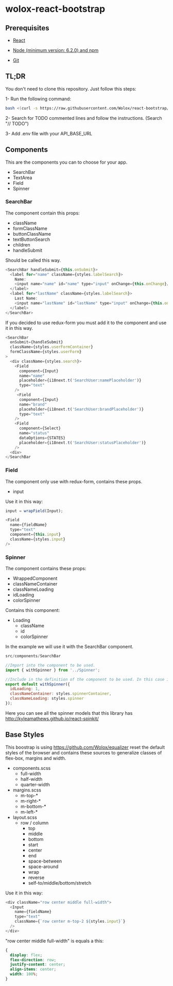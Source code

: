 wolox-react-bootstrap
==================

## Prerequisites

- [React](https://facebook.github.io/react/docs/getting-started.html)

- [Node (minimum version: 6.2.0) and npm](https://github.com/creationix/nvm#install-script)

- [Git](https://git-scm.com/book/en/v2/Getting-Started-Installing-Git)


## TL;DR

You don't need to clone this repository. Just follow this steps:

1- Run the following command:

```bash
bash <(curl -s https://raw.githubusercontent.com/Wolox/react-bootstrap/development/run.sh) [--verbose]
```

2- Search for TODO commented lines and follow the instructions. (Search "// TODO")

3- Add .env file with your API_BASE_URL

## Components

This are the components you can to choose for your app.
* SearchBar
* TextArea
* Field
* Spinner

### SearchBar

The component contain this props:
* className
* formClassName
* buttonClassName
* textButtonSearch
* children
* handleSubmit

Should be called this way.

```js
<SearchBar handleSubmit={this.onSubmit}> 
  <label for="name" className={styles.labelSearch}>
    Name:
    <input name="name" id="name" type="input" onChange={this.onChange}/>
  </label>
  <label for="lastName" className={styles.labelSearch}>
    Last Name:
    <input name="lastName" id="lastName" type="input" onChange={this.onChange}/>
  </label>
</SearchBar>
```

If you decided to use redux-form you must add it to the component and use it in this way.

```js
<SearchBar
  onSubmit={handleSubmit}
  className={styles.userFormContainer}
  formClassName={styles.userForm}
>
  <div className={styles.search}>
    <Field
      component={Input}
      name="name"
      placeholder={i18next.t('SearchUser:namePlaceholder')}
      type="text"
    />
     <Field
      component={Input}
      name="brand"
      placeholder={i18next.t('SearchUser:brandPlaceholder')}
      type="text"
    />
    <Field
      component={Select}
      name="status"
      dataOptions={STATES}
      placeholder={i18next.t('SearchUser:statusPlaceholder')}
    />
  <div>
</SearchBar
```

### Field

The component only use with redux-form, contains these props.
* input

Use it in this way:

```js
input = wrapField(Input);

<Field
  name={fieldName}  
  type="text"
  component={this.input}
  className={styles.input}
/>
```

### Spinner

The component contains these props:
* WrappedComponent
* classNameContainer
* classNameLoading
* idLoading
* colorSpinner

Contains this component:
* Loading 
  * className
  * id
  * colorSpinner


In the example we will use it with the SearchBar component.

```js
src/components/SearchBar

//Import into the component to be used.
import { withSpinner } from '../Spinner';

//Include in the definition of the component to be used. In this case is SearchBar.
export default withSpinner({
  idLoading: 1,
  classNameContainer: styles.spinnerContainer,
  classNameLoading: styles.spinner
});
```

Here you can see all the spinner models that this library has http://kyleamathews.github.io/react-spinkit/

## Base Styles

This boostrap is using https://github.com/Wolox/equalizer reset the default styles of the browser and contains these sources to generalize classes of flex-box, margins and width.
* components.scss
  * full-width
  * half-width
  * quarter-width
* margins.scss
  * m-top-*
  * m-right-*
  * m-bottom-*
  * m-left-*
* layout.scss
  * row / column
    * top
    * middle
    * bottom
    * start
    * center
    * end 
    * space-between
    * space-around 
    * wrap 
    * reverse
    * self-to/middle/bottom/stretch
  

Use it in this way:

```js
<div className="row center middle full-width">
  <Input
    name={fieldName}  
    type="text"
    className={`row center m-top-2 ${styles.input}`}
  />
</div>
```

"row center middle full-width" is equals a this:
```css
{
  display: flex;
  flex-direction: row;
  justify-content: center;
  align-items: center;
  width: 100%;
}
```
